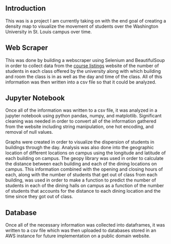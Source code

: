## Introduction
This was is a project I am currently taking on with the end goal of creating a density map to visualize the movement of students over the Washington University in St. Louis campus over time. 

## Web Scraper
This was done by building a webscraper using Selenium and BeautifulSoup in order to collect data from the [course listings](https://courses.wustl.edu/Semester/Listing.aspx) website of the number of students in each class offered by the university along with which building and room the class is in as well as the day and time of the class. All of this information was then written into a csv file so that it could be analyzed.

## Jupyter Notebook
Once all of the information was written to a csv file, it was analyzed in a jupyter notebook using python pandas, numpy, and matplotlib. Significant cleaning was needed in order to convert all of the information gathered from the website including string manipulation, one hot encoding, and removal of null values.

Graphs were created in order to visualize the dispersion of students in buildings through the day. Analysis was also done into the geographic location of different locations on campus using the longitude and latitude of each building on campus. The geopy library was used in order to calculate the distance between each building and each of the dining locations on campus. This information combined with the opening and closing hours of each, along with the number of students that get out of class from each building, was used in order to make a function to predict the number of students in each of the dining halls on campus as a function of the number of students that accounts for the distance to each dining location and the time since they got out of class.

## Database
Once all of the necessary information was collected into dataframes, it was written to a csv file which was then uploaded to databases stored in an AWS instance for future implementation on a public domain website.

